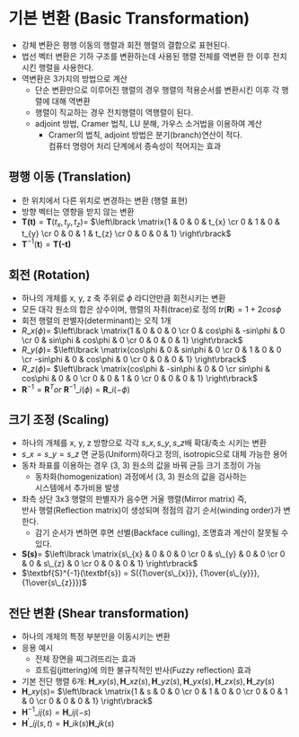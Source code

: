 # 기본 변환 (Basic Transformation)
- 강체 변환은 평행 이동의 행렬과 회전 행렬의 결합으로 표현된다.
- 법선 벡터 변환은 기하 구조를 변환하는데 사용된 행렬 전체를 역변환 한 이후 전치시킨 행렬을 사용한다.
- 역변환은 3가지의 방법으로 계산
  - 단순 변환만으로 이루어진 행렬의 경우 행렬의 적용순서를 변환시킨 이후 각 행렬에 대해 역변환
  - 행렬이 직교하는 경우 전치행렬이 역행렬이 된다.
  - adjoint 방법, Cramer 법칙, LU 분해, 가우스 소거법을 이용하여 계산
    - Cramer의 법칙, adjoint 방법은 분기(branch)연산이 적다.    
      컴퓨터 명령어 처리 단계에서 종속성이 적어지는 효과
      
## 평행 이동 (Translation)
- 한 위치에서 다른 위치로 변경하는 변환 (행렬 표현)
- 방향 벡터는 영향을 받지 않는 변환
- $\textbf{T(t)} = \textbf{T}(t_{x}, t_{y}, t_{z}) =$
$\left\lbrack \matrix{1 & 0 & 0 & t_{x} \cr 0 & 1 & 0 & t_{y} \cr 0 & 0 & 1 & t_{z} \cr 0 & 0 & 0 & 1} \right\rbrack$
- $\textbf{T}^{-1}(\textbf{t}) = \textbf{T(-t)}$

## 회전 (Rotation)
- 하나의 개체를 x, y, z 축 주위로 $\phi$ 라디안만큼 회전시키는 변환
- 모든 대각 원소의 합은 상수이며, 행렬의 자취(trace)로 정의 $tr(\textbf{R}) =1 + 2cos\phi$ 
- 회전 행렬의 판별자(determinant)는 오직 1개
- $R\_{x}(\phi) =$
$\left\lbrack \matrix{1 & 0 & 0 & 0 \cr 0 & cos\phi & -sin\phi & 0 \cr 0 & sin\phi & cos\phi & 0 \cr 0 & 0 & 0 & 1} \right\rbrack$  
- $R\_{y}(\phi) =$
$\left\lbrack \matrix{cos\phi & 0 & sin\phi & 0 \cr 0 & 1 & 0 & 0 \cr -sin\phi & 0 & cos\phi & 0 \cr 0 & 0 & 0 & 1} \right\rbrack$
- $R\_{z}(\phi) =$
$\left\lbrack \matrix{cos\phi & -sin\phi & 0 & 0 \cr sin\phi & cos\phi & 0 & 0 \cr 0 & 0 & 1 & 0 \cr 0 & 0 & 0 & 1} \right\rbrack$
- $\textbf{R}^{-1} = \textbf{R}^{T} or\ \textbf{R}^{-1}\_{i}(\phi) = \textbf{R}\_{i}{(-\phi)}$

## 크기 조정 (Scaling)
- 하나의 개체를 x, y, z 방향으로 각각 $s\_{x}, s\_{y}, s\_{z}$배 확대/축소 시키는 변환
- $s\_{x} = s\_{y} = s\_{z}$ 면 균등(Uniform)하다고 정의, isotropic으로 대체 가능한 용어
- 동차 좌표를 이용하는 경우 (3, 3) 원소의 값을 바꿔 균등 크기 조정이 가능
  - 동차화(homogenization) 과정에서 (3, 3) 원소의 값을 검사하는   
    시스템에서 추가비용 발생 
- 좌측 상단 3x3 행렬의 판별자가 음수면 거울 행렬(Mirror matrix) 즉,   
  반사 행렬(Reflection matrix)이 생성되며 정점의 감기 순서(winding order)가 변한다.
    - 감기 순서가 변하면 후면 선별(Backface culling), 조명효과 계산이 잘못될 수 있다.
- $\textbf{S(s)} =$
$\left\lbrack \matrix{s\_{x} & 0 & 0 & 0 \cr 0 & s\_{y} & 0 & 0 \cr 0 & 0 & s\_{z} & 0 \cr 0 & 0 & 0 & 1} \right\rbrack$
- $\textbf{S}^{-1}(\textbf{s}) = S({1\over{s\_{x}}}, {1\over{s\_{y}}}, {1\over{s\_{z}}})$


## 전단 변환 (Shear transformation)
- 하나의 개체의 특정 부분만을 이동시키는 변환
- 응용 예시
  - 전체 장면을 찌그려뜨리는 효과
  - 흐트림(jittering)에 의한 불규칙적인 반사(Fuzzy reflection) 효과
- 기본 전단 행렬 6개: $\textbf{H}\_{xy}(s), \textbf{H}\_{xz}(s), \textbf{H}\_{yz}(s), \textbf{H}\_{yx}(s), \textbf{H}\_{zx}(s), \textbf{H}\_{zy}(s)$
- $\textbf{H}\_{xy}(s) =$ $\left\lbrack \matrix{1 & s & 0 & 0 \cr 0 & 1 & 0 & 0 \cr 0 & 0 & 1 & 0 \cr 0 & 0 & 0 & 1} \right\rbrack$
- $\textbf{H}^{-1}\_{ij}(s) = \textbf{H}\_{ij}(-s)$
- $\textbf{H}^\prime\_{ij}(s, t) = \textbf{H}\_{ik}(s)\textbf{H}\_{jk}(s)$
